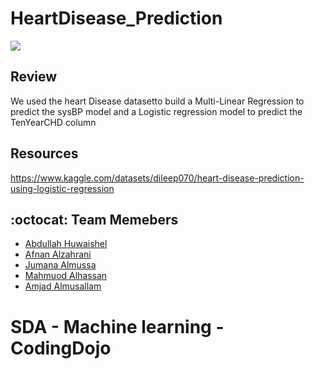 # HeartDisease_Prediction

<img src="https://drive.google.com/uc?export=view&id=1p9XbTGMl1DHx5uHeNtVv9zzSX8rODkGI"/>



## Review

We used the heart Disease datasetto build a Multi-Linear Regression to predict the sysBP model and a Logistic regression model to predict the TenYearCHD column


## Resources

https://www.kaggle.com/datasets/dileep070/heart-disease-prediction-using-logistic-regression

## :octocat:	Team Memebers

- [Abdullah Huwaishel](https://github.com/hush966)
- [Afnan Alzahrani](https://github.com/AfnanAlzahrani)
- [Jumana Almussa](https://github.com/jumana0)
- [Mahmuod Alhassan](https://github.com/alhassanm)
- [Amjad Almusallam](https://github.com/ASM650)



# SDA - Machine learning - CodingDojo
